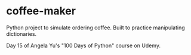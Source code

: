 # coffee-maker
Python project to simulate ordering coffee. Built to practice manipulating dictionaries.

Day 15 of Angela Yu's "100 Days of Python" course on Udemy.
